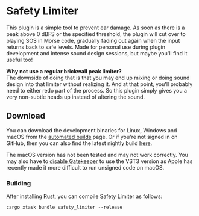 # Safety Limiter

This plugin is a simple tool to prevent ear damage. As soon as there is a peak
above 0 dBFS or the specified threshold, the plugin will cut over to playing SOS
in Morse code, gradually fading out again when the input returns back to safe
levels. Made for personal use during plugin development and intense sound design
sessions, but maybe you'll find it useful too!

**Why not use a regular brickwall peak limiter?**  
The downside of doing that is that you may end up mixing or doing sound design
into that limiter without realizing it. And at that point, you'll probably need
to either redo part of the process. So this plugin simply gives you a very
non-subtle heads up instead of altering the sound.

## Download

You can download the development binaries for Linux, Windows and macOS from the
[automated
builds](https://github.com/robbert-vdh/nih-plug/actions/workflows/test.yml?query=branch%3Amaster)
page. Or if you're not signed in on GitHub, then you can also find the latest nightly
build [here](https://nightly.link/robbert-vdh/nih-plug/workflows/build/master).

The macOS version has not been tested and may not work correctly. You may also
have to [disable Gatekeeper](https://disable-gatekeeper.github.io/) to use the
VST3 version as Apple has recently made it more difficult to run unsigned code
on macOS.

### Building

After installing [Rust](https://rustup.rs/), you can compile Safety Limiter as
follows:

```shell
cargo xtask bundle safety_limiter --release
```
